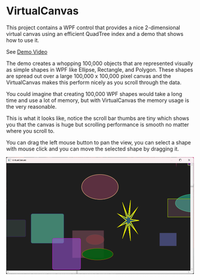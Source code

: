 # VirtualCanvas

This project contains a WPF control that provides a nice 2-dimensional virtual canvas using an efficient QuadTree index
and a demo that shows how to use it.

See [Demo Video](https://youtu.be/8QurCVeC9wc)

The demo creates a whopping 100,000 objects that are represented visually as simple shapes in WPF like Ellipse,
Rectangle, and Polygon.  These shapes are spread out over a large 100,000 x 100,000 pixel canvas and the VirtualCanvas
makes this perform nicely as you scroll through the data.

You could imagine that creating 100,000 WPF shapes would take a long time and use a lot of memory, but with
VirtualCanvas the memory usage is the very reasonable.

This is what it looks like, notice the scroll bar thumbs are tiny which shows you that the canvas is huge but scrolling
performance is smooth no matter where you scroll to.

You can drag the left mouse button to pan the view, you can select a shape with mouse click and you can
move the selected shape by dragging it.

![screen](images/screenshot.png)


